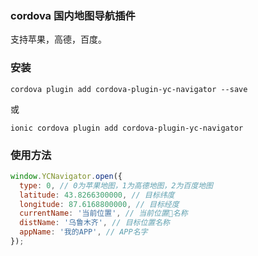 ### cordova 国内地图导航插件

支持苹果，高德，百度。

### 安装

```
cordova plugin add cordova-plugin-yc-navigator --save
```
或
```
ionic cordova plugin add cordova-plugin-yc-navigator
```

### 使用方法

```js
window.YCNavigator.open({
  type: 0, // 0为苹果地图，1为高德地图，2为百度地图
  latitude: 43.8266300000, // 目标纬度
  longitude: 87.6168800000, // 目标经度
  currentName: '当前位置', // 当前位置名称
  distName: '乌鲁木齐', // 目标位置名称
  appName: '我的APP', // APP名字
});


```